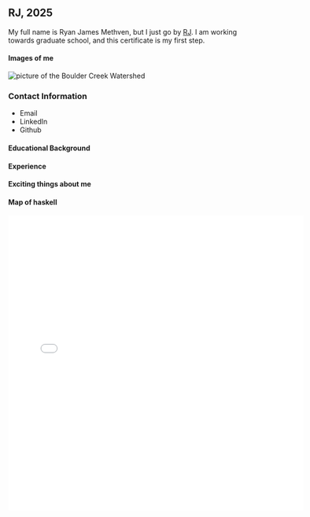 ## RJ, 2025
My full name is Ryan James Methven, but I just go by [RJ](https://ryme1295.github.io). I am working towards graduate school, and this certificate is my first step. 

#### Images of me
![picture of the Boulder Creek Watershed](https://czo-archive.criticalzone.org/images/made/images/national/field-area-rep-images/Boulder/glv7_ori_200_200_80auto_s_c1.jpg "Watersheds are cool")

### Contact Information 
* Email
* LinkedIn
* Github



#### Educational Background


#### Experience 


#### Exciting things about me


#### Map of haskell
<embed type="text/html" src="haskell.html" width="600" height="600">

